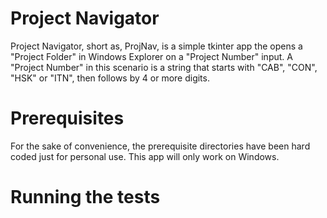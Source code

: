 # Project Navigator
Project Navigator, short as, ProjNav, is a simple tkinter app the opens a "Project Folder" in Windows Explorer on a "Project Number" input. 
A "Project Number" in this scenario is a string that starts with "CAB", "CON", "HSK" or "ITN", then follows by 4 or more digits. 

# Prerequisites
For the sake of convenience, the prerequisite directories have been hard coded just for personal use. 
This app will only work on Windows. 

# Running the tests
